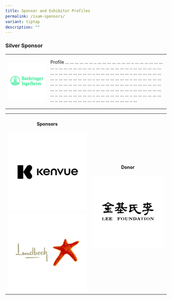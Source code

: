 ```yaml
---
title: Sponsor and Exhibitor Profiles
permalink: /isam-sponsors/
variant: tiptap
description: ""
---
```

<h3><strong>Silver Sponsor</strong></h3>
<table style="minWidth: 50px">
<colgroup>
<col>
<col>
</colgroup>
<tbody>
<tr>
<th rowspan="1" colspan="1"><a class="isomer-image-wrapper" href="https://www.boehringer-ingelheim.com/"><img style="width: 100%;" height="auto" width="100%" alt="" src="/images/ASCR Sponsors/BI.png"></a>
</th>
<td rowspan="1" colspan="1">
<p>Profile ... ... ... ... ... ... .. ... ... ... ... ... ... ... .. ...
... ... ... ... ... ... .. ... ... ... ... ... ... ... .. ... ... ... ...
... ... ... .. ... ... ... ... ... ... ... .. ... ... ... ... ... ... ...
.. ... ... ... ... ... ... ... .. ... ... ... ... ... ... ... .. ... ...
... ... ... ... ... .. ... ... ... ... ... ... ... .. ... ... ... ... ...
... ... .. ... ... ... ... ... ... ... .. ... ... ... ... ... ... ... ..
... ... ... ... ... ... ... .. ... ... ... ... ... ... ... .. ... ... ...
... ... ... ... .. ... ... ... ... ... ... ... .. ... ... ... ... ... ...
... .. ... ... ... ... ... ... ... .. ... ... ... ... ... ... ... .. ...
... ... ... ... ... ... .. ... ... ... ... ... ... ... .. ...</p>
</td>
</tr>
</tbody>
</table>
<table style="minWidth: 50px">
<colgroup>
<col>
<col>
</colgroup>
<tbody>
<tr>
<th rowspan="1" colspan="1">
<h4><strong>Sponsors</strong></h4>
<div class="isomer-image-wrapper">
<img style="width: 100%" height="auto" width="100%" alt="" src="/images/ISAM Sponsors/Kenvue_Isam.png">
</div><a class="isomer-image-wrapper" href="https://www.lundbeck.com/sg"><img style="width: 100%;" height="auto" width="100%" alt="" src="/images/ASCR Sponsors/Lundbeck_v2.png"></a>
</th>
<th rowspan="1" colspan="1">
<h4><strong>Donor</strong></h4>
<div class="isomer-image-wrapper">
<img style="width: 100%" height="auto" width="100%" alt="" src="/images/ASCR Sponsors/LeeFoundation_v2.png">
</div>
</th>
</tr>
</tbody>
</table>
<p></p>